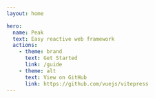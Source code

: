 ```yaml
---
layout: home

hero:
  name: Peak
  text: Easy reactive web framework
  actions:
    - theme: brand
      text: Get Started
      link: /guide
    - theme: alt
      text: View on GitHub
      link: https://github.com/vuejs/vitepress
---
```

